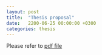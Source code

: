 ```yaml
---
layout: post
title:  "Thesis proposal"
date:   2200-06-25 00:00:00 +0300
categories: thesis
---
```

Please refer to [pdf file][pdf-file]

[pdf-file]: /files/ThesisProposal_Pure.pdf